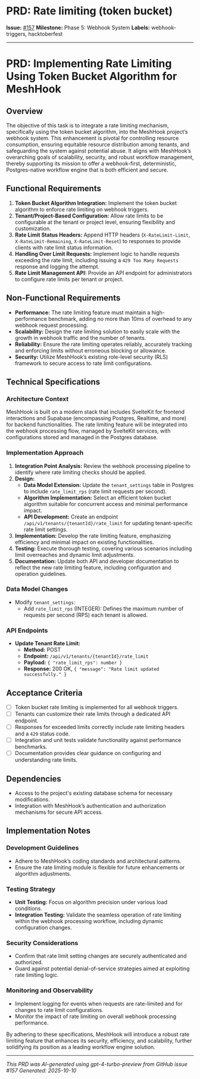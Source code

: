 # PRD: Rate limiting (token bucket)

**Issue:** [#157](https://github.com/profullstack/meshhook/issues/157)
**Milestone:** Phase 5: Webhook System
**Labels:** webhook-triggers, hacktoberfest

---

# PRD: Implementing Rate Limiting Using Token Bucket Algorithm for MeshHook

## Overview

The objective of this task is to integrate a rate limiting mechanism, specifically using the token bucket algorithm, into the MeshHook project’s webhook system. This enhancement is pivotal for controlling resource consumption, ensuring equitable resource distribution among tenants, and safeguarding the system against potential abuse. It aligns with MeshHook’s overarching goals of scalability, security, and robust workflow management, thereby supporting its mission to offer a webhook-first, deterministic, Postgres-native workflow engine that is both efficient and secure.

## Functional Requirements

1. **Token Bucket Algorithm Integration:** Implement the token bucket algorithm to enforce rate limiting on webhook triggers.
2. **Tenant/Project-Based Configuration:** Allow rate limits to be configurable at the tenant or project level, ensuring flexibility and customization.
3. **Rate Limit Status Headers:** Append HTTP headers (`X-RateLimit-Limit`, `X-RateLimit-Remaining`, `X-RateLimit-Reset`) to responses to provide clients with rate limit status information.
4. **Handling Over Limit Requests:** Implement logic to handle requests exceeding the rate limit, including issuing a `429 Too Many Requests` response and logging the attempt.
5. **Rate Limit Management API:** Provide an API endpoint for administrators to configure rate limits per tenant or project.

## Non-Functional Requirements

- **Performance:** The rate limiting feature must maintain a high-performance benchmark, adding no more than 10ms of overhead to any webhook request processing.
- **Scalability:** Design the rate limiting solution to easily scale with the growth in webhook traffic and the number of tenants.
- **Reliability:** Ensure the rate limiting operates reliably, accurately tracking and enforcing limits without erroneous blocking or allowance.
- **Security:** Utilize MeshHook’s existing role-level security (RLS) framework to secure access to rate limit configurations.

## Technical Specifications

### Architecture Context

MeshHook is built on a modern stack that includes SvelteKit for frontend interactions and Supabase (encompassing Postgres, Realtime, and more) for backend functionalities. The rate limiting feature will be integrated into the webhook processing flow, managed by SvelteKit services, with configurations stored and managed in the Postgres database.

### Implementation Approach

1. **Integration Point Analysis:** Review the webhook processing pipeline to identify where rate limiting checks should be applied.
2. **Design:** 
   - **Data Model Extension:** Update the `tenant_settings` table in Postgres to include `rate_limit_rps` (rate limit requests per second).
   - **Algorithm Implementation:** Select an efficient token bucket algorithm suitable for concurrent access and minimal performance impact.
   - **API Development:** Create an endpoint `/api/v1/tenants/{tenantId}/rate_limit` for updating tenant-specific rate limit settings.
3. **Implementation:** Develop the rate limiting feature, emphasizing efficiency and minimal impact on existing functionalities.
4. **Testing:** Execute thorough testing, covering various scenarios including limit overreaches and dynamic limit adjustments.
5. **Documentation:** Update both API and developer documentation to reflect the new rate limiting feature, including configuration and operation guidelines.

### Data Model Changes

- Modify `tenant_settings`:
  - Add `rate_limit_rps` (INTEGER): Defines the maximum number of requests per second (RPS) each tenant is allowed.

### API Endpoints

- **Update Tenant Rate Limit:**
  - **Method:** POST
  - **Endpoint:** `/api/v1/tenants/{tenantId}/rate_limit`
  - **Payload:** `{ "rate_limit_rps": number }`
  - **Response:** 200 OK, `{ "message": "Rate limit updated successfully." }`

## Acceptance Criteria

- [ ] Token bucket rate limiting is implemented for all webhook triggers.
- [ ] Tenants can customize their rate limits through a dedicated API endpoint.
- [ ] Responses for exceeded limits correctly include rate limiting headers and a `429` status code.
- [ ] Integration and unit tests validate functionality against performance benchmarks.
- [ ] Documentation provides clear guidance on configuring and understanding rate limits.

## Dependencies

- Access to the project's existing database schema for necessary modifications.
- Integration with MeshHook’s authentication and authorization mechanisms for secure API access.

## Implementation Notes

### Development Guidelines

- Adhere to MeshHook’s coding standards and architectural patterns.
- Ensure the rate limiting module is flexible for future enhancements or algorithm adjustments.

### Testing Strategy

- **Unit Testing:** Focus on algorithm precision under various load conditions.
- **Integration Testing:** Validate the seamless operation of rate limiting within the webhook processing workflow, including dynamic configuration changes.

### Security Considerations

- Confirm that rate limit setting changes are securely authenticated and authorized.
- Guard against potential denial-of-service strategies aimed at exploiting rate limiting logic.

### Monitoring and Observability

- Implement logging for events when requests are rate-limited and for changes to rate limit configurations.
- Monitor the impact of rate limiting on overall webhook processing performance.

By adhering to these specifications, MeshHook will introduce a robust rate limiting feature that enhances its security, efficiency, and scalability, further solidifying its position as a leading workflow engine solution.

---

*This PRD was AI-generated using gpt-4-turbo-preview from GitHub issue #157*
*Generated: 2025-10-10*

